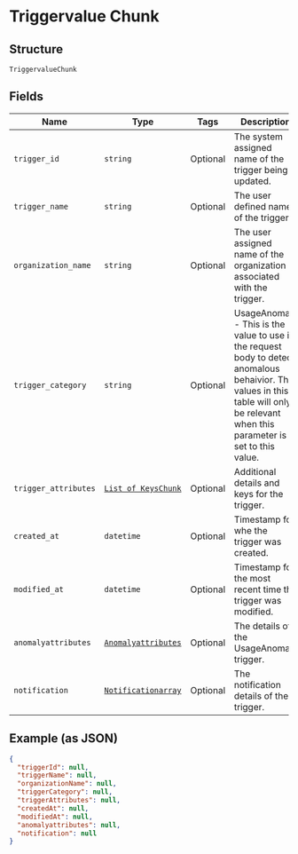 
# Triggervalue Chunk

## Structure

`TriggervalueChunk`

## Fields

| Name | Type | Tags | Description |
|  --- | --- | --- | --- |
| `trigger_id` | `string` | Optional | The system assigned name of the trigger being updated. |
| `trigger_name` | `string` | Optional | The user defined name of the trigger. |
| `organization_name` | `string` | Optional | The user assigned name of the organization associated with the trigger. |
| `trigger_category` | `string` | Optional | UsageAnomaly - This is the value to use in the request body to detect anomalous behaivior. The values in this table will only be relevant when this parameter is set to this value. |
| `trigger_attributes` | [`List of KeysChunk`](../../doc/models/keys-chunk.md) | Optional | Additional details and keys for the trigger. |
| `created_at` | `datetime` | Optional | Timestamp for whe the trigger was created. |
| `modified_at` | `datetime` | Optional | Timestamp for the most recent time the trigger was modified. |
| `anomalyattributes` | [`Anomalyattributes`](../../doc/models/anomalyattributes.md) | Optional | The details of the UsageAnomaly trigger. |
| `notification` | [`Notificationarray`](../../doc/models/notificationarray.md) | Optional | The notification details of the trigger. |

## Example (as JSON)

```json
{
  "triggerId": null,
  "triggerName": null,
  "organizationName": null,
  "triggerCategory": null,
  "triggerAttributes": null,
  "createdAt": null,
  "modifiedAt": null,
  "anomalyattributes": null,
  "notification": null
}
```

